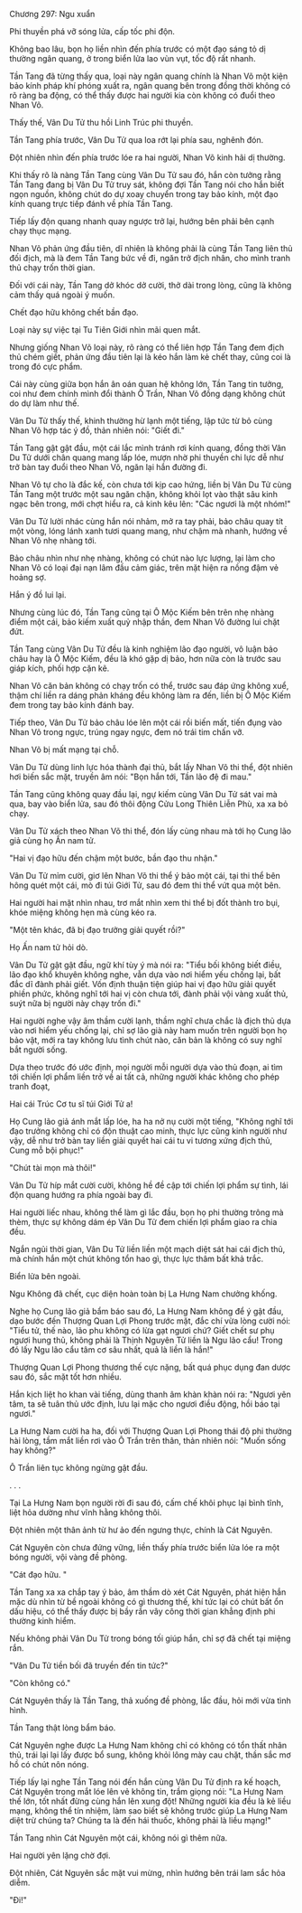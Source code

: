 




Chương 297: Ngu xuẩn


Phi thuyền phá vỡ sóng lửa, cấp tốc phi độn.

Không bao lâu, bọn họ liền nhìn đến phía trước có một đạo sáng tỏ dị thường ngân quang, ở trong biển lửa lao vùn vụt, tốc độ rất nhanh.

Tần Tang đã từng thấy qua, loại này ngân quang chính là Nhan Võ một kiện bảo kính pháp khí phóng xuất ra, ngân quang bên trong đồng thời không có rõ ràng ba động, có thể thấy được hai người kia còn không có đuổi theo Nhan Võ.

Thấy thế, Vân Du Tử thu hồi Linh Trúc phi thuyền.

Tần Tang phía trước, Vân Du Tử qua loa rớt lại phía sau, nghênh đón.

Đột nhiên nhìn đến phía trước lóe ra hai người, Nhan Võ kinh hãi dị thường.

Khi thấy rõ là nàng Tần Tang cùng Vân Du Tử sau đó, hắn còn tưởng rằng Tần Tang đang bị Vân Du Tử truy sát, không đợi Tần Tang nói cho hắn biết ngọn nguồn, không chút do dự xoay chuyển trong tay bảo kính, một đạo kính quang trực tiếp đánh về phía Tần Tang.

Tiếp lấy độn quang nhanh quay ngược trở lại, hướng bên phải bên cạnh chạy thục mạng.

Nhan Võ phản ứng đầu tiên, dĩ nhiên là không phải là cùng Tần Tang liên thủ đối địch, mà là đem Tần Tang bức về đi, ngăn trở địch nhân, cho mình tranh thủ chạy trốn thời gian.

Đối với cái này, Tần Tang dở khóc dở cười, thở dài trong lòng, cũng là không cảm thấy quá ngoài ý muốn.

Chết đạo hữu không chết bần đạo.

Loại này sự việc tại Tu Tiên Giới nhìn mãi quen mắt.

Nhưng giống Nhan Võ loại này, rõ ràng có thể liên hợp Tần Tang đem địch thủ chém giết, phản ứng đầu tiên lại là kéo hắn làm kẻ chết thay, cũng coi là trong đó cực phẩm.

Cái này cùng giữa bọn hắn ân oán quan hệ không lớn, Tần Tang tin tưởng, coi như đem chính mình đổi thành Ô Trần, Nhan Võ đồng dạng không chút do dự làm như thế.

Vân Du Tử thấy thế, khinh thường hừ lạnh một tiếng, lập tức từ bỏ cùng Nhan Võ hợp tác ý đồ, thản nhiên nói: "Giết đi."

Tần Tang gật gật đầu, một cái lắc mình tránh rơi kính quang, đồng thời Vân Du Tử dưới chân quang mang lấp lóe, mượn nhờ phi thuyền chi lực dễ như trở bàn tay đuổi theo Nhan Võ, ngăn lại hắn đường đi.

Nhan Võ tự cho là đắc kế, còn chưa tới kịp cao hứng, liền bị Vân Du Tử cùng Tần Tang một trước một sau ngăn chặn, không khỏi lọt vào thật sâu kinh ngạc bên trong, mới chợt hiểu ra, cả kinh kêu lên: "Các ngươi là một nhóm!"

Vân Du Tử lười nhác cùng hắn nói nhảm, mở ra tay phải, bảo châu quay tít một vòng, lóng lánh xanh tươi quang mang, như chậm mà nhanh, hướng về Nhan Võ nhẹ nhàng tới.

Bảo châu nhìn như nhẹ nhàng, không có chút nào lực lượng, lại làm cho Nhan Võ có loại đại nạn lâm đầu cảm giác, trên mặt hiện ra nồng đậm vẻ hoảng sợ.

Hắn ý đồ lui lại.

Nhưng cùng lúc đó, Tần Tang cũng tại Ô Mộc Kiếm bên trên nhẹ nhàng điểm một cái, bảo kiếm xuất quỷ nhập thần, đem Nhan Võ đường lui chặt đứt.

Tần Tang cùng Vân Du Tử đều là kinh nghiệm lão đạo người, vô luận bảo châu hay là Ô Mộc Kiếm, đều là khó gặp dị bảo, hơn nữa còn là trước sau giáp kích, phối hợp cặn kẽ.

Nhan Võ căn bản không có chạy trốn có thể, trước sau đáp ứng không xuể, thậm chí liền ra dáng phản kháng đều không làm ra đến, liền bị Ô Mộc Kiếm đem trong tay bảo kính đánh bay.

Tiếp theo, Vân Du Tử bảo châu lóe lên một cái rồi biến mất, tiến đụng vào Nhan Võ trong ngực, trúng ngay ngực, đem nó trái tim chấn vỡ.

Nhan Võ bị mất mạng tại chỗ.

Vân Du Tử dùng linh lực hóa thành đại thủ, bắt lấy Nhan Võ thi thể, đột nhiên hơi biến sắc mặt, truyền âm nói: "Bọn hắn tới, Tần lão đệ đi mau."

Tần Tang cũng không quay đầu lại, ngự kiếm cùng Vân Du Tử sát vai mà qua, bay vào biển lửa, sau đó thôi động Cửu Long Thiên Liễn Phù, xa xa bỏ chạy.

Vân Du Tử xách theo Nhan Võ thi thể, đón lấy cùng nhau mà tới họ Cung lão giả cùng họ Ấn nam tử.

"Hai vị đạo hữu đến chậm một bước, bần đạo thu nhận."

Vân Du Tử mỉm cười, giơ lên Nhan Võ thi thể ý bảo một cái, tại thi thể bên hông quét một cái, mò đi túi Giới Tử, sau đó đem thi thể vứt qua một bên.

Hai người hai mặt nhìn nhau, trơ mắt nhìn xem thi thể bị đốt thành tro bụi, khóe miệng không hẹn mà cùng kéo ra.

"Một tên khác, đã bị đạo trưởng giải quyết rồi?"

Họ Ấn nam tử hỏi dò.

Vân Du Tử gật gật đầu, ngữ khí tùy ý mà nói ra: "Tiểu bối không biết điều, lão đạo khổ khuyên không nghe, vẫn dựa vào nơi hiểm yếu chống lại, bất đắc dĩ đành phải giết. Vốn định thuận tiện giúp hai vị đạo hữu giải quyết phiền phức, không nghĩ tới hai vị còn chưa tới, đành phải vội vàng xuất thủ, suýt nữa bị người này chạy trốn đi."

Hai người nghe vậy âm thầm cười lạnh, thầm nghĩ chưa chắc là địch thủ dựa vào nơi hiểm yếu chống lại, chỉ sợ lão già này ham muốn trên người bọn họ bảo vật, mới ra tay không lưu tình chút nào, căn bản là không có suy nghĩ bắt người sống.

Dựa theo trước đó ước định, mọi người mỗi người dựa vào thủ đoạn, ai tìm tới chiến lợi phẩm liền trở về ai tất cả, những người khác không cho phép tranh đoạt,

Hai cái Trúc Cơ tu sĩ túi Giới Tử a!

Họ Cung lão giả ánh mắt lấp lóe, ha ha nở nụ cười một tiếng, "Không nghĩ tới đạo trưởng không chỉ có độn thuật cao minh, thực lực cũng kinh người như vậy, dễ như trở bàn tay liền giải quyết hai cái tu vi tương xứng địch thủ, Cung mỗ bội phục!"

"Chút tài mọn mà thôi!"

Vân Du Tử híp mắt cười cười, không hề đề cập tới chiến lợi phẩm sự tình, lái độn quang hướng ra phía ngoài bay đi.

Hai người liếc nhau, không thể làm gì lắc đầu, bọn họ phi thường trông mà thèm, thực sự không dám ép Vân Du Tử đem chiến lợi phẩm giao ra chia đều.

Ngắn ngủi thời gian, Vân Du Tử liền liền một mạch diệt sát hai cái địch thủ, mà chính hắn một chút không tổn hao gì, thực lực thâm bất khả trắc.

Biển lửa bên ngoài.

Ngu Không đã chết, cục diện hoàn toàn bị La Hưng Nam chưởng khống.

Nghe họ Cung lão giả bẩm báo sau đó, La Hưng Nam không để ý gật đầu, dạo bước đến Thượng Quan Lợi Phong trước mặt, đắc chí vừa lòng cười nói: "Tiểu tử, thế nào, lão phu không có lừa gạt ngươi chứ? Giết chết sư phụ ngươi hung thủ, không phải là Thịnh Nguyên Tử liền là Ngu lão cẩu! Trong đó lấy Ngu lão cẩu tâm cơ sâu nhất, quả là liền là hắn!"

Thượng Quan Lợi Phong thương thế cực nặng, bất quá phục dụng đan dược sau đó, sắc mặt tốt hơn nhiều.

Hắn kịch liệt ho khan vài tiếng, dùng thanh âm khàn khàn nói ra: "Ngươi yên tâm, ta sẽ tuân thủ ước định, lưu lại mặc cho ngươi điều động, hồi báo tại ngươi."

La Hưng Nam cười ha ha, đối với Thượng Quan Lợi Phong thái độ phi thường hài lòng, tầm mắt liền rơi vào Ô Trần trên thân, thản nhiên nói: "Muốn sống hay không?"

Ô Trần liên tục không ngừng gật đầu.

. . .

Tại La Hưng Nam bọn người rời đi sau đó, cấm chế khôi phục lại bình tĩnh, liệt hỏa dường như vĩnh hằng không thôi.

Đột nhiên một thân ảnh từ hư ảo đến ngưng thực, chính là Cát Nguyên.

Cát Nguyên còn chưa đứng vững, liền thấy phía trước biển lửa lóe ra một bóng người, vội vàng đề phòng.

"Cát đạo hữu. "

Tần Tang xa xa chắp tay ý bảo, âm thầm dò xét Cát Nguyên, phát hiện hắn mặc dù nhìn từ bề ngoài không có gì thương thế, khí tức lại có chút bất ổn dấu hiệu, có thể thấy được bị bầy rắn vây công thời gian khẳng định phi thường kinh hiểm.

Nếu không phải Vân Du Tử trong bóng tối giúp hắn, chỉ sợ đã chết tại miệng rắn.

"Vân Du Tử tiền bối đã truyền đến tin tức?"

"Còn không có."

Cát Nguyên thấy là Tần Tang, thả xuống đề phòng, lắc đầu, hỏi mới vừa tình hình.

Tần Tang thật lòng bẩm báo.

Cát Nguyên nghe được La Hưng Nam không chỉ có không có tổn thất nhân thủ, trái lại lại lấy được bổ sung, không khỏi lông mày cau chặt, thần sắc mơ hồ có chút nôn nóng.

Tiếp lấy lại nghe Tần Tang nói đến hắn cùng Vân Du Tử định ra kế hoạch, Cát Nguyên trong mắt lóe lên vẻ không tin, trầm giọng nói: "La Hưng Nam thế lớn, tốt nhất đừng cùng hắn lên xung đột! Những người kia đều là kẻ liều mạng, không thể tín nhiệm, làm sao biết sẽ không trước giúp La Hưng Nam diệt trừ chúng ta? Chúng ta là đến hái thuốc, không phải là liều mạng!"

Tần Tang nhìn Cát Nguyên một cái, không nói gì thêm nữa.

Hai người yên lặng chờ đợi.

Đột nhiên, Cát Nguyên sắc mặt vui mừng, nhìn hướng bên trái lam sắc hỏa diễm.

"Đi!"




